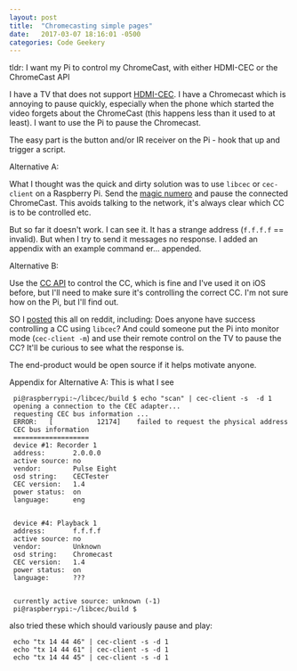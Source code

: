 ```yaml
---
layout: post
title:  "Chromecasting simple pages"
date:   2017-03-07 18:16:01 -0500
categories: Code Geekery
---
```

tldr: I want my Pi to control my ChromeCast, with either HDMI-CEC or the ChromeCast API

I have a TV that does not support [HDMI-CEC](https://en.wikipedia.org/wiki/Consumer_Electronics_Control).  I have a Chromecast which is annoying to pause quickly, especially when the phone which started the video forgets about the ChromeCast (this happens less than it used to at least).  I want to use the Pi to pause the Chromecast.

The easy part is the button and/or IR receiver on the Pi - hook that up and trigger a script.

Alternative A:

What I thought was the quick and dirty solution was to use `libcec` or `cec-client` on a Raspberry Pi.  Send the [magic numero](http://www.cec-o-matic.com) and pause the connected ChromeCast.  This avoids talking to the network, it's always clear which CC is to be controlled etc.

But so far it doesn't work.  I can see it.  It has a strange address (`f.f.f.f` == invalid).  But when I try to send it messages no response.  I added an appendix with an example command er... appended.

Alternative B:

Use the [CC API](https://developers.google.com/cast/) to control the CC, which is fine and I've used it on iOS before, but I'll need to make sure it's controlling the correct CC.  I'm not sure how on the Pi, but I'll find out.

SO I [posted](https://www.reddit.com/r/Chromecast/comments/5znpuk/i_want_to_use_a_raspberry_pi_to_control_the/) this all on reddit, including:  Does anyone have success controlling a CC using `libcec`?  And could someone put the Pi into monitor mode (`cec-client -m`) and use their remote control on the TV to pause the CC?  It'll be curious to see what the response is.

The end-product would be open source if it helps motivate anyone.

Appendix for Alternative A:
This is what I see

     pi@raspberrypi:~/libcec/build $ echo "scan" | cec-client -s  -d 1
     opening a connection to the CEC adapter...
     requesting CEC bus information ...
     ERROR:   [           12174]	failed to request the physical address
     CEC bus information
     ===================
     device #1: Recorder 1
     address:       2.0.0.0
     active source: no
     vendor:        Pulse Eight
     osd string:    CECTester
     CEC version:   1.4
     power status:  on
     language:      eng
    
    
     device #4: Playback 1
     address:       f.f.f.f
     active source: no
     vendor:        Unknown
     osd string:    Chromecast
     CEC version:   1.4
     power status:  on
     language:      ???
    
    
     currently active source: unknown (-1)
     pi@raspberrypi:~/libcec/build $

also tried these which should variously pause and play:

     echo "tx 14 44 46" | cec-client -s -d 1
     echo "tx 14 44 61" | cec-client -s -d 1
     echo "tx 14 44 45" | cec-client -s -d 1